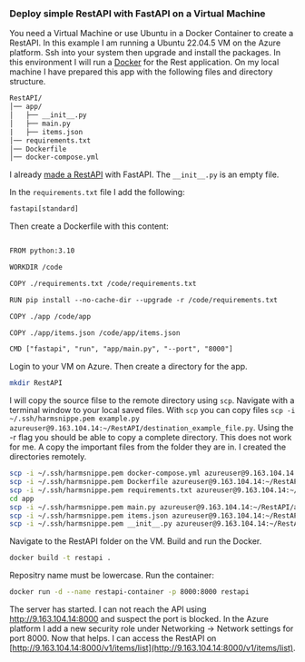 ### Deploy simple RestAPI with FastAPI on a Virtual Machine

You need a Virtual Machine or use Ubuntu in a Docker Container to create a RestAPI. In this example I am running a Ubuntu 
22.04.5 VM on the Azure platform. Ssh into your system then upgrade and install the packages. In this environment I will run a [Docker](../Azure_Virtual_Machine/Docker_on_Ubuntu.md) for the Rest application. On my local machine I have prepared this app with the following files and directory structure.

```txt
RestAPI/
│── app/
│   ├── __init__.py
│   ├── main.py
|   ├── items.json
│── requirements.txt
│── Dockerfile
│── docker-compose.yml

```

I already [made a RestAPI](./README.md) with FastAPI. The `__init__.py` is an empty file.

In the `requirements.txt` file I add the following:

```txt
fastapi[standard]
```

Then create a Dockerfile with this content:

```txt

FROM python:3.10

WORKDIR /code

COPY ./requirements.txt /code/requirements.txt

RUN pip install --no-cache-dir --upgrade -r /code/requirements.txt

COPY ./app /code/app

COPY ./app/items.json /code/app/items.json

CMD ["fastapi", "run", "app/main.py", "--port", "8000"]
```

Login to your VM on Azure. Then create a directory for the app.

```bash
mkdir RestAPI
```

 I will copy the source filse to the remote directory using `scp`. Navigate with a terminal window to your local saved files. With `scp` you can copy files `scp -i ~/.ssh/harmsnippe.pem example.py azureuser@9.163.104.14:~/RestAPI/destination_example_file.py`. Using the -r flag you should be able to copy a complete directory. This does not work for me. A copy the important files from the folder they are in. I created the directories remotely.

```bash
scp -i ~/.ssh/harmsnippe.pem docker-compose.yml azureuser@9.163.104.14:~/RestAPI
scp -i ~/.ssh/harmsnippe.pem Dockerfile azureuser@9.163.104.14:~/RestAPI
scp -i ~/.ssh/harmsnippe.pem requirements.txt azureuser@9.163.104.14:~/RestAPI
cd app
scp -i ~/.ssh/harmsnippe.pem main.py azureuser@9.163.104.14:~/RestAPI/app
scp -i ~/.ssh/harmsnippe.pem items.json azureuser@9.163.104.14:~/RestAPI/app
scp -i ~/.ssh/harmsnippe.pem __init__.py azureuser@9.163.104.14:~/RestAPI/app
```

Navigate to the RestAPI folder on the VM. Build and run the Docker.

```bash
docker build -t restapi .
```

Repositry name must be lowercase. Run the container:

```bash
docker run -d --name restapi-container -p 8000:8000 restapi
```

The server has started. I can not reach the API using http://9.163.104.14:8000 and suspect the port is blocked. In the Azure platform I add a new security role under Networking -> Network settings for port 8000. Now that helps. I can access the RestAPI on [http://9.163.104.14:8000/v1/items/list](http://9.163.104.14:8000/v1/items/list).

